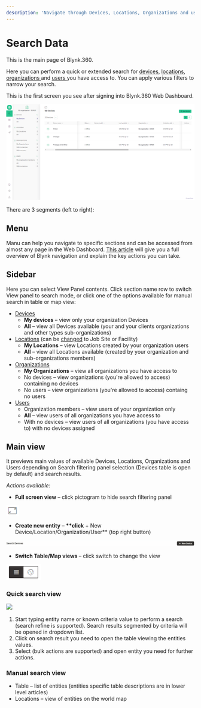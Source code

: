 ```yaml
---
description: 'Navigate through Devices, Locations, Organizations and users in one place.'
---
```


# Search Data

This is the main page of Blynk.360.

Here you can perform a quick or extended search for [devices](devices-1/), [locations](locations/), [organizations ](organizations-1/)and [users ](users/)you have access to.  You can apply various filters to narrow your search.

This is the first screen you see after signing into Blynk.360 Web Dashboard.

![](../.gitbook/assets/data.png)

There are 3 segments \(left to right\):

## **Menu**

Manu can help you navigate to specific sections and can be accessed from almost any page in the Web Dashboard. [This article]() will give you a full overview of Blynk navigation and explain the key actions you can take.

## **Sidebar**

Here you can select View Panel contents. Click section name row to switch View panel to search mode, or click one of the options available for manual search in table or map view:

* [Devices](devices-1/)
  * **My devices** – view only your organization Devices
  * **All** – view all Devices available \(your and your clients organizations and other types sub-organizations\) 
* [Locations](locations/) \(can be [changed](settings/application-settings/general.md) to Job Site or Facility\)
  * **My Locations** – view Locations created by your organization users
  * **All** – view all Locations available \(created by your organization and sub-organizations members\)
* [Organizations](organizations-1/)
  * **My Organizations** – view all organizations you have access to
  * No devices – view organizations \(you're allowed to access\) containing no devices 
  * No users – view organizations \(you're allowed to access\) containg no users
* [Users](users/)
  * Organization members – view users of your organization only
  * **All** – view users of all organizations you have access to
  * With no devices – view users of all organizations \(you have access to\) with no devices assigned

## **Main view**

It previews main values of available Devices, Locations, Organizations and Users depending on Search filtering panel selection \(Devices table is open by default\) and search results.

_Actions available:_

* **Full screen view** – click pictogram to hide search filtering panel 

![](../.gitbook/assets/full_screen%20%281%29.png)

* **Create new entity** – **\*\*click** + New Device/Location/Organization/User\*\* \(top right button\)

![](../.gitbook/assets/new_entity.gif)

* **Switch Table/Map views** – click switch to change the view 

![](../.gitbook/assets/table-map.png)

### **Quick search view**

![](../.gitbook/assets/quick-search.gif)

1. Start typing entity name or known criteria value to perform a search \(search refine is supported\). Search results segmented by criteria will be opened in dropdown list.
2. Click on search result you need to open the table viewing the entities values.
3. Select \(bulk actions are supported\) and open entity you need for further actions.  

### Manual search view

* Table – list of entities \(entities specific table descriptions are in lower level articles\) 
* Locations – view of entities on the world map

